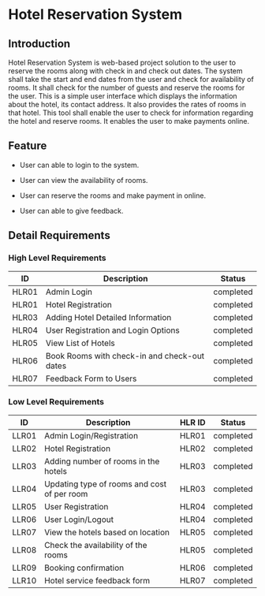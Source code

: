 # Hotel Reservation System 

## Introduction
Hotel Reservation System is web-based project solution to the user to reserve the rooms along with check in and check out dates. The system shall take the start and end dates from the user and check for availability of rooms. It shall check for the number of guests and reserve the rooms for the user. This is a simple user interface which displays the information about the hotel, its contact address. It also provides the rates of rooms in that hotel. This tool shall enable the user to check for information regarding the hotel and reserve rooms. It enables the user to make payments online.

## Feature 
* User can able to login to the system. 

* User can view the availability of rooms. 

* User can reserve the rooms and make payment in online. 

* User can able to give feedback.
 

## Detail Requirements 

### High Level Requirements 
| ID | Description | Status |
|-----|-----|------|
| HLR01 | Admin Login | completed | 
| HLR01 | Hotel Registration | completed | 
| HLR03 | Adding Hotel Detailed Information | completed |
| HLR04 | User Registration and Login Options | completed |
| HLR05 | View List of Hotels | completed |
| HLR06 | Book Rooms with check-in and check-out dates | completed |
| HLR07 | Feedback Form to Users | completed | 

### Low Level Requirements

| ID | Description | HLR ID | Status |
|-----|-----|-----|-----|
| LLR01 | Admin Login/Registration | HLR01 | completed |
| LLR02 | Hotel Registration | HLR02 | completed |
| LLR03 | Adding number of rooms in the hotels | HLR03 | completed |
| LLR04 | Updating type of rooms and cost of per room | HLR03 | completed |
| LLR05 | User Registration | HLR04 | completed |
| LLR06 | User Login/Logout | HLR04 | completed |
| LLR07 | View the hotels based on location | HLR05 | completed |
| LLR08 | Check the availability of the rooms | HLR05 | completed |
| LLR09 | Booking confirmation | HLR06 | completed |
| LLR10 | Hotel service feedback form | HLR07 | completed |
